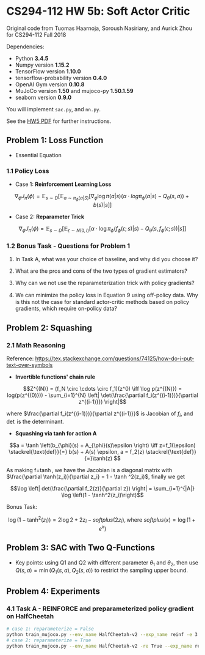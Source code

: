 # CS294-112 HW 5b: Soft Actor Critic
Original code from Tuomas Haarnoja, Soroush Nasiriany, and Aurick Zhou for CS294-112 Fall 2018

Dependencies:
 * Python **3.4.5**
 * Numpy version **1.15.2**
 * TensorFlow version **1.10.0**
 * tensorflow-probability version **0.4.0**
 * OpenAI Gym version **0.10.8**
 * MuJoCo version **1.50** and mujoco-py **1.50.1.59**
 * seaborn version **0.9.0**

You will implement `sac.py`, and `nn.py`.

See the [HW5 PDF](http://rail.eecs.berkeley.edu/deeprlcourse/static/homeworks/hw5b.pdf) for further instructions.

## Problem 1: Loss Function
* Essential Equation

### 1.1 Policy Loss

* Case 1: **Reinforcement Learning Loss**

$$\nabla_{\phi} J_{\pi}(\phi) = \mathop{{}\mathbb{E}}_{s \sim D} \left[ \mathop{{}\mathbb{E}}_{a \sim \pi_{\phi}(a|S)} [\nabla_{\phi} \log \pi(a|s) (\alpha \cdot log \pi_{\phi} (a|s) - Q_{\theta}(s, a)) + b(s) | s]  \right]$$

* Case 2: **Reparameter Trick**

$$\nabla_{\phi} J_{\pi}(\phi) = \mathop{{}\mathbb{E}}_{s \sim D} \left[ \mathop{{}\mathbb{E}}_{\epsilon \sim N(0, I)} [\alpha \cdot \log \pi_{\phi}(f_{\phi}(\epsilon;s)|s) - Q_{\theta}(s, f_{\phi}(\epsilon; s)) | s] \right]$$

### 1.2 Bonus Task - Questions for Problem 1

1. In Task A, what was your choice of baseline, and why did you choose it?

2. What are the pros and cons of the two types of gradient estimators?

3. Why can we not use the reparameterization trick with policy gradients?

4. We can minimize the policy loss in Equation 9 using oﬀ-policy data. Why is this not the case for standard actor-critic methods based on policy gradients, which require on-policy data?

## Problem 2: Squashing

### 2.1 Math Reasoning  
Reference: https://tex.stackexchange.com/questions/74125/how-do-i-put-text-over-symbols

* **Invertible functions' chain rule**

$$Z^{(N)} = (f_N \circ \cdots \circ f_1)(z^0) \iff \log p(z^{(N)}) = log(p(z^{(0)})) - \sum_{i=1}^{N} \left| \det(\frac{\partial f_i(z^{(i-1)})}{\partial z^{(i-1)}}) \right|$$

where $\frac{\partial f_i(z^{(i-1)})}{\partial z^{(i-1)}}$ is Jacobian of $f_i$, and $\det$ is the determinant.

* **Squashing via tanh for action A**

<!--
$$ a = \tanh \left(b_{\phi}(s) + A_{\phi}(s)\epsilon \right) \iff z=f_1(\epsilon) \triangleq b(s) + A(s) \epsilon, a = f_2(z) \triangleq \tanh(z) $$

or 

$$ a = \tanh \left(b_{\phi}(s) + A_{\phi}(s)\epsilon \right) \iff z=f_1(\epsilon) \equiv b(s) + A(s) \epsilon, a = f_2(z) \equiv \tanh(z) $$

or 
-->

$$a = \tanh \left(b_{\phi}(s) + A_{\phi}(s)\epsilon \right) \iff z=f_1(\epsilon) \stackrel{\text{def}}{=} b(s) + A(s) \epsilon, a = f_2(z) \stackrel{\text{def}}{=}\tanh(z) $$

As making f=$\tanh$, we have the Jacobian is a diagonal matrix with $\frac{\partial \tanh(z_i)}{\partial z_i} = 1 - \tanh ^2(z_i)$, finally we get

$$\log \left|  det(\frac{\partial f_2(z)}{\partial z}) \right| = \sum_{i=1}^{|A|} \log \left(1 - \tanh^2(z_i)\right)$$

Bonus Task:

$$\log \left(1 - \tanh^2(z_i)\right) = 2 \log 2 + 2 z_i - softplus(2z_i), \text{where } softplus(x) = \log(1+e^x)$$

## Problem 3: SAC with Two Q-Functions

* Key points: using Q1 and Q2 with different parameter $\theta_1$ and $\theta_2$, then use $Q(s,a)=\min(Q_1(s,a), Q_2(s,a))$ to restrict the sampling upper bound.

## Problem 4: Experiments

### 4.1 Task A - REINFORCE and preparameterized policy gradient on HalfCheetah
```bash
# case 1: reparameterize = False
python train_mujoco.py --env_name HalfCheetah-v2 --exp_name reinf -e 3
# case 2: reparameterize = True
python train_mujoco.py --env_name HalfCheetah-v2 -re True --exp_name reparam -e 3
```
